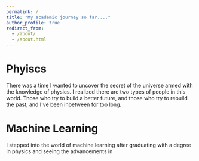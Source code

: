 ```yaml
---
permalink: /
title: "My academic journey so far...."
author_profile: true
redirect_from: 
  - /about/
  - /about.html
---
```


Phyiscs 
======
There was a time I wanted to uncover the secret of the universe armed with the knowledge of physics. I realized there are two types of people in this world. Those who try to build a better future, and those who try to rebuild the past, and I've been inbetween for too long.

Machine Learning
======
I stepped into the world of machine learning after graduating with a degree in physics and seeing the advancements in 

<!-- Site-wide configuration
------
The 

Create content & metadata
------
For 

**Markdown generator**

I have

How to edit your site's GitHub repository
------
Many 

For more info
------
More info  -->
